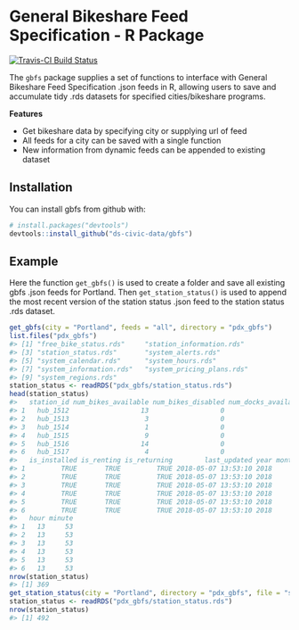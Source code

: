 
General Bikeshare Feed Specification - R Package
================================================

[![Travis-CI Build Status](https://travis-ci.org/ds-civic-data/gbfs.svg?branch=master)](https://travis-ci.org/ds-civic-data/gbfs)

The `gbfs` package supplies a set of functions to interface with General Bikeshare Feed Specification .json feeds in R, allowing users to save and accumulate tidy .rds datasets for specified cities/bikeshare programs.

**Features**

-   Get bikeshare data by specifying city or supplying url of feed
-   All feeds for a city can be saved with a single function
-   New information from dynamic feeds can be appended to existing dataset

Installation
------------

You can install gbfs from github with:

``` r
# install.packages("devtools")
devtools::install_github("ds-civic-data/gbfs")
```

Example
-------

Here the function `get_gbfs()` is used to create a folder and save all existing gbfs .json feeds for Portland. Then `get_station_status()` is used to append the most recent version of the station status .json feed to the station status .rds dataset.

``` r
get_gbfs(city = "Portland", feeds = "all", directory = "pdx_gbfs")
list.files("pdx_gbfs")
#> [1] "free_bike_status.rds"     "station_information.rds" 
#> [3] "station_status.rds"       "system_alerts.rds"       
#> [5] "system_calendar.rds"      "system_hours.rds"        
#> [7] "system_information.rds"   "system_pricing_plans.rds"
#> [9] "system_regions.rds"
station_status <- readRDS("pdx_gbfs/station_status.rds")
head(station_status)
#>   station_id num_bikes_available num_bikes_disabled num_docks_available
#> 1   hub_1512                  13                  0                   3
#> 2   hub_1513                   3                  0                  15
#> 3   hub_1514                   1                  0                  17
#> 4   hub_1515                   9                  0                   9
#> 5   hub_1516                  14                  0                   0
#> 6   hub_1517                   4                  0                  10
#>   is_installed is_renting is_returning        last_updated year month day
#> 1         TRUE       TRUE         TRUE 2018-05-07 13:53:10 2018     5   7
#> 2         TRUE       TRUE         TRUE 2018-05-07 13:53:10 2018     5   7
#> 3         TRUE       TRUE         TRUE 2018-05-07 13:53:10 2018     5   7
#> 4         TRUE       TRUE         TRUE 2018-05-07 13:53:10 2018     5   7
#> 5         TRUE       TRUE         TRUE 2018-05-07 13:53:10 2018     5   7
#> 6         TRUE       TRUE         TRUE 2018-05-07 13:53:10 2018     5   7
#>   hour minute
#> 1   13     53
#> 2   13     53
#> 3   13     53
#> 4   13     53
#> 5   13     53
#> 6   13     53
nrow(station_status)
#> [1] 369
get_station_status(city = "Portland", directory = "pdx_gbfs", file = "station_status.rds")
station_status <- readRDS("pdx_gbfs/station_status.rds")
nrow(station_status)
#> [1] 492
```
